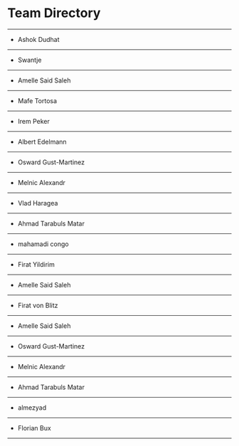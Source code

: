 # Team Directory

---
- Ashok Dudhat
---
- Swantje
---
- Amelle Said Saleh
---
- Mafe Tortosa
---
- Irem Peker
---
- Albert Edelmann
---
- Osward Gust-Martinez
---
- Melnic Alexandr
---
- Vlad Haragea
---
- Ahmad Tarabuls Matar
---
- mahamadi congo
---
- Firat Yildirim
---
- Amelle Said Saleh
---
- Firat von Blitz
---
- Amelle Said Saleh
---
- Osward Gust-Martinez
---
- Melnic Alexandr
---
- Ahmad Tarabuls Matar
---
- almezyad
---
- Florian Bux
---

